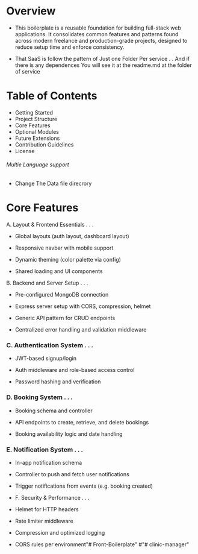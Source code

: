 # Overview
- This boilerplate is a reusable foundation for building full-stack web applications. It consolidates common features and patterns found across modern freelance and production-grade projects, designed to reduce setup time and enforce consistency.

- That SaaS is follow the pattern of Just one Folder Per service . . And if there is any dependences You will see it at the readme.md at the folder of service  

# Table of Contents
-  Getting Started
- Project Structure
- Core Features
- Optional Modules
- Future Extensions
- Contribution Guidelines
- License

###### Multie Language support 
- Change The Data file direcrory

# Core Features
A. Layout & Frontend Essentials . . . 
- Global layouts (auth layout, dashboard layout)

- Responsive navbar with mobile support

- Dynamic theming (color palette via config)

- Shared loading and UI components

B. Backend and Server Setup . . . 
- Pre-configured MongoDB connection

- Express server setup with CORS, compression, helmet

- Generic API pattern for CRUD endpoints

- Centralized error handling and validation middleware

### C. Authentication System . . . 
- JWT-based signup/login

- Auth middleware and role-based access control

- Password hashing and verification

### D. Booking System . . . 
- Booking schema and controller

- API endpoints to create, retrieve, and delete bookings

- Booking availability logic and date handling

### E. Notification System . . . 
- In-app notification schema

- Controller to push and fetch user notifications

- Trigger notifications from events (e.g. booking created)

- F. Security & Performance . . . 
- Helmet for HTTP headers

- Rate limiter middleware

- Compression and optimized logging

- CORS rules per environment"# Front-Boilerplate" 
#"# clinic-manager" 
